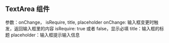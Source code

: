 ## TextArea 组件

参数：onChange， isRequire, title, placeholder
onChange: 输入框变更时触发，返回输入框里的内容
isRequire: true 或者 false，显示必填
title：输入框的标题
placeholder：输入框提示输入信息